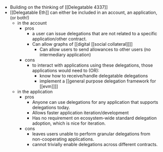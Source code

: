 - Building on the thinking of [[Delegatable 4337]]
- [[Delegatable Eth]] can either be included in an account, an application, (or both!)
    - in the account
        - pros
            - a user can issue delegations that are not related to a specific application/other contract.
            - Can allow graphs of [[digital [[social collateral]]]]
                - Can allow users to send allowances to other users (no intermediary application)
        - cons
            - to interact with applications using these delegations, those applications would need to (OR):
                - know how to receive/handle delegatable delegations
                - implement a [[general purpose delegation framework for [[evm]]]]
    - in the application
        - pros
            - Anyone can use delegations for any application that supports delegations today.
            - Allows faster application iteration/development
            - Has no requirement on ecosystem-wide standard delegation adoption, which is nice for iteration.
        - cons
            - leaves users unable to perform granular delegations from non-cooperating applications.
            - cannot trivially enable delegations across different contracts.
